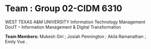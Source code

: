 # Team : Group 02-CIDM 6310
WEST TEXAS A&M UNIVERSITY
Information Technology Management
DocIT – Information Management & Digital Transformation

**Team Members:**
Mukesh Giri ;
Josiah Pennington ;
Akila Ramanathan ;
Emily Vue .

